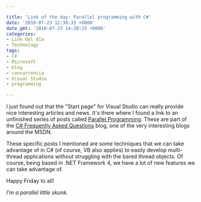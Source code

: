 ```yaml
---

title: 'Link of the day: Parallel programming with C#'
date: '2010-07-23 12:38:33 +0000'
date_gmt: '2010-07-23 14:38:33 +0000'
categories:
- Link del día
- Technology
tags:
- C#
- Microsoft
- blog
- concurrencia
- Visual Studio
- programming

---
```


I just found out that the "Start page" for Visual Studio can really provide nice interesting articles and news. It's there where I found a link to an unfinished series of posts called [Parallel Programming](http://blogs.msdn.com/b/csharpfaq/archive/tags/parallel_2d00_programming/). These are part of the [C# Frequently Asked Questions](http://blogs.msdn.com/b/csharpfaq/) blog, one of the very interesting blogs around the MSDN.

These specific posts I mentioned are some techniques that we can take advantage of in C# (of course, VB also applies) to easily develop multi-thread applications without struggling with the bared thread objects. Of course, being based in .NET Framework 4, we have a lot of new features we can take advantage of.

Happy Friday to all!

_I'm a parallel little skunk._
